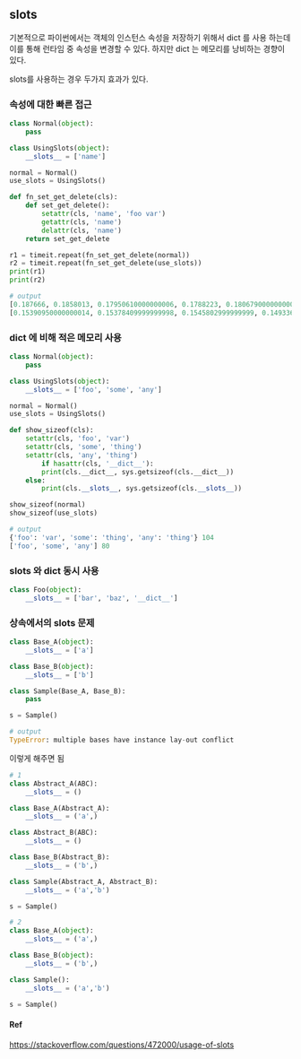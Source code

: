 ## slots
기본적으로 파이썬에서는 객체의 인스턴스 속성을 저장하기 위해서 dict 를 사용 하는데  
이를 통해 런타임 중 속성을 변경할 수 있다. 
하지만 dict 는 메모리를 낭비하는 경향이 있다.

slots를 사용하는 경우 두가지 효과가 있다.
### 속성에 대한 빠른 접근 
```python
class Normal(object):
    pass

class UsingSlots(object):
    __slots__ = ['name']

normal = Normal()
use_slots = UsingSlots()

def fn_set_get_delete(cls):
    def set_get_delete():
        setattr(cls, 'name', 'foo var')
        getattr(cls, 'name')
        delattr(cls, 'name')
    return set_get_delete

r1 = timeit.repeat(fn_set_get_delete(normal))
r2 = timeit.repeat(fn_set_get_delete(use_slots))
print(r1)
print(r2)

# output
[0.187666, 0.1858013, 0.17950610000000006, 0.1788223, 0.18067900000000003]
[0.15390950000000014, 0.15378409999999998, 0.1545802999999999, 0.1493369, 0.1511072]
```

### dict 에 비해 적은 메모리 사용
```python
class Normal(object):
    pass

class UsingSlots(object):
    __slots__ = ['foo', 'some', 'any']

normal = Normal()
use_slots = UsingSlots()

def show_sizeof(cls):
    setattr(cls, 'foo', 'var')
    setattr(cls, 'some', 'thing')
    setattr(cls, 'any', 'thing')
        if hasattr(cls, '__dict__'):
        print(cls.__dict__, sys.getsizeof(cls.__dict__))
    else:
        print(cls.__slots__, sys.getsizeof(cls.__slots__))

show_sizeof(normal)
show_sizeof(use_slots)

# output
{'foo': 'var', 'some': 'thing', 'any': 'thing'} 104
['foo', 'some', 'any'] 80
```

### slots 와 dict 동시 사용
```python
class Foo(object):
    __slots__ = ['bar', 'baz', '__dict__']
```

### 상속에서의 slots 문제
```python
class Base_A(object):
    __slots__ = ['a']

class Base_B(object):
    __slots__ = ['b']

class Sample(Base_A, Base_B):
    pass

s = Sample()

# output
TypeError: multiple bases have instance lay-out conflict
```
이렇게 해주면 됨
```python
# 1
class Abstract_A(ABC):
    __slots__ = ()

class Base_A(Abstract_A):
    __slots__ = ('a',)

class Abstract_B(ABC):
    __slots__ = ()

class Base_B(Abstract_B):
    __slots__ = ('b',)

class Sample(Abstract_A, Abstract_B):
    __slots__ = ('a','b')

s = Sample()

# 2
class Base_A(object):
    __slots__ = ('a',)

class Base_B(object):
    __slots__ = ('b',)

class Sample():
    __slots__ = ('a','b')

s = Sample()
```

#### Ref
https://stackoverflow.com/questions/472000/usage-of-slots
